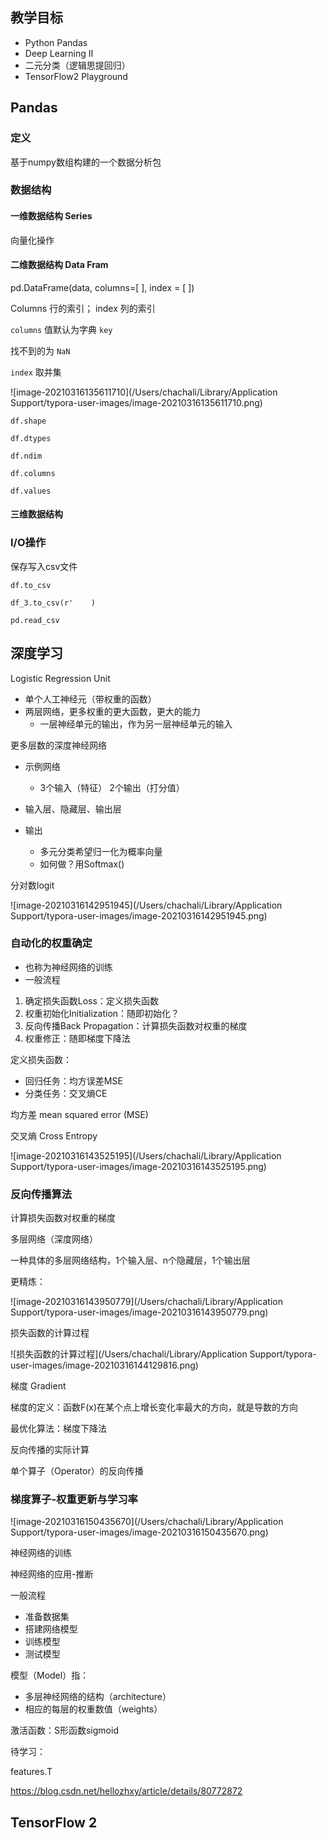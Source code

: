## 教学目标

- Python Pandas
- Deep Learning II
- 二元分类（逻辑思提回归）
- TensorFlow2 Playground

## Pandas

### 定义

基于numpy数组构建的一个数据分析包

### 数据结构

#### 一维数据结构 Series

向量化操作

#### 二维数据结构 Data Fram

pd.DataFrame(data, columns=[ ], index = [ ])

Columns 行的索引； index 列的索引

`columns` 值默认为字典 `key`

找不到的为 `NaN`

`index` 取并集

![image-20210316135611710](/Users/chachali/Library/Application Support/typora-user-images/image-20210316135611710.png)

`df.shape`

`df.dtypes`

`df.ndim`

`df.columns`

`df.values`





#### 三维数据结构



### I/O操作

保存写入csv文件

`df.to_csv`

`df_3.to_csv(r'    )` 

`pd.read_csv`



## 深度学习

Logistic Regression Unit

- 单个人工神经元（带权重的函数）
- 两层网络，更多权重的更大函数，更大的能力
  - 一层神经单元的输出，作为另一层神经单元的输入



更多层数的深度神经网络

- 示例网络
  - 3个输入（特征） 2个输出（打分值）

- 输入层、隐藏层、输出层

- 输出
  - 多元分类希望归一化为概率向量
  - 如何做？用Softmax()



分对数logit

![image-20210316142951945](/Users/chachali/Library/Application Support/typora-user-images/image-20210316142951945.png)

### 自动化的权重确定

- 也称为神经网络的训练
- 一般流程

1. 确定损失函数Loss：定义损失函数
2. 权重初始化Initialization：随即初始化？
3. 反向传播Back Propagation：计算损失函数对权重的梯度
4. 权重修正：随即梯度下降法



定义损失函数：

- 回归任务：均方误差MSE
- 分类任务：交叉熵CE



均方差 mean squared error (MSE)



交叉熵 Cross Entropy

![image-20210316143525195](/Users/chachali/Library/Application Support/typora-user-images/image-20210316143525195.png)



### 反向传播算法

计算损失函数对权重的梯度



多层网络（深度网络）

一种具体的多层网络结构，1个输入层、n个隐藏层，1个输出层



更精炼：

![image-20210316143950779](/Users/chachali/Library/Application Support/typora-user-images/image-20210316143950779.png)



损失函数的计算过程

![损失函数的计算过程](/Users/chachali/Library/Application Support/typora-user-images/image-20210316144129816.png)



梯度 Gradient

梯度的定义：函数F(x)在某个点上增长变化率最大的方向，就是导数的方向



最优化算法：梯度下降法



反向传播的实际计算



单个算子（Operator）的反向传播





### 梯度算子-权重更新与学习率



![image-20210316150435670](/Users/chachali/Library/Application Support/typora-user-images/image-20210316150435670.png)





神经网络的训练



神经网络的应用-推断



一般流程

- 准备数据集
- 搭建网络模型
- 训练模型
- 测试模型



模型（Model）指：

- 多层神经网络的结构（architecture）
- 相应的每层的权重数值（weights）



激活函数：S形函数sigmoid





待学习：

features.T

https://blog.csdn.net/hellozhxy/article/details/80772872



## TensorFlow 2

